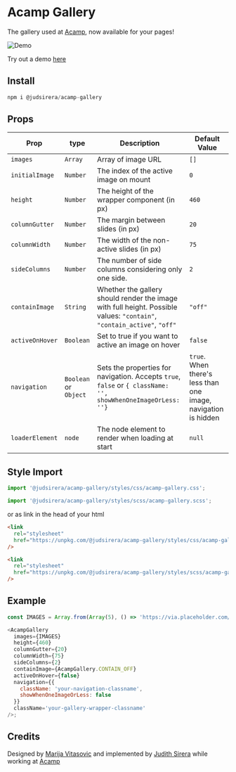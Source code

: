 # Acamp Gallery

The gallery used at [Acamp](https://acamp.com/), now available for your pages!

![Demo](/assets/example.gif)

Try out a demo [here](https://judithsirera.github.io/acamp-gallery/)

## Install

```js
npm i @judsirera/acamp-gallery
```

## Props

| Prop            | type                  | Description                                                                                                             | Default Value                                                  |
| --------------- | --------------------- | ----------------------------------------------------------------------------------------------------------------------- | -------------------------------------------------------------- |
| `images`        | `Array`               | Array of image URL                                                                                                      | `[]`                                                           |
| `initialImage`  | `Number`              | The index of the active image on mount                                                                                  | `0`                                                            |
| `height`        | `Number`              | The height of the wrapper component (in px)                                                                             | `460`                                                          |
| `columnGutter`  | `Number`              | The margin between slides (in px)                                                                                       | `20`                                                           |
| `columnWidth`   | `Number`              | The width of the non-active slides (in px)                                                                              | `75`                                                           |
| `sideColumns`   | `Number`              | The number of side columns considering only one side.                                                                   | `2`                                                            |
| `containImage`  | `String`              | Whether the gallery should render the image with full height. Possible values: `"contain"`, `"contain_active"`, `"off"` | `"off"`                                                        |
| `activeOnHover` | `Boolean`             | Set to true if you want to active an image on hover                                                                     | `false`                                                        |
| `navigation`    | `Boolean` or `Object` | Sets the properties for navigation. Accepts `true`, `false` or `{ className: '', showWhenOneImageOrLess: ''}`           | `true`. When there's less than one image, navigation is hidden |
| `loaderElement` | `node`                | The node element to render when loading at start                                                                        | `null`                                                         |

## Style Import

```js
import '@judsirera/acamp-gallery/styles/css/acamp-gallery.css';

import '@judsirera/acamp-gallery/styles/scss/acamp-gallery.scss';
```

or as link in the head of your html

```html
<link
  rel="stylesheet"
  href="https://unpkg.com/@judsirera/acamp-gallery/styles/css/acamp-gallery.css"
/>

<link
  rel="stylesheet"
  href="https://unpkg.com/@judsirera/acamp-gallery/styles/scss/acamp-gallery.scss"
/>
```

## Example

```js
const IMAGES = Array.from(Array(5), () => 'https://via.placeholder.com/300x200');

<AcampGallery
  images={IMAGES}
  height={460}
  columnGutter={20}
  columnWidth={75}
  sideColumns={2}
  containImage={AcampGallery.CONTAIN_OFF}
  activeOnHover={false}
  navigation={{
    className: 'your-navigation-classname',
    showWhenOneImageOrLess: false
  }}
  className='your-gallery-wrapper-classname'
/>;
```

## Credits

Designed by [Marija Vitasovic](https://marija.lynxdev.io/) and implemented by [Judith Sirera](http://judithsirera.com/) while working at [Acamp](https://www.acamp.com/)
